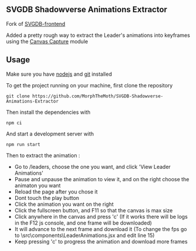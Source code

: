 ## SVGDB Shadowverse Animations Extractor

Fork  of [SVGDB-frontend](https://github.com/Heionbuji/SVGDB-frontend)

Added a pretty rough way to extract the Leader's animations into keyframes using the [Canvas Capture](https://github.com/amandaghassaei/canvas-capture) module

## Usage

Make sure you have [nodejs](https://nodejs.org/en/download) and [git](https://git-scm.com/downloads) installed 

To get the project running on your machine, first clone the repository
```
git clone https://github.com/MorphTheMoth/SVGDB-Shadowverse-Animations-Extractor
```
Then install the dependencies with
```
npm ci
```
And start a development server with
```
npm run start
```
Then to extract the animation :
 - Go to /leaders, choose the one you want, and click 'View Leader Animations'
 - Pause and unpause the animation to view it, and on the right choose the animaton you want
 - Reload the page after you chose it
 - Dont touch the play button
 - Click the animation you want on the right
 - Click the fullscreen button, and F11 so that the canvas is max size
 - Click anywhere in the canvas and press 'c' (If it works there will be logs in the F12 js console, and one frame will be downloaded)
 - It will advance to the next frame and download it (To change the fps go to \src\components\LeaderAnimations.jsx and edit line 15)
 - Keep pressing 'c' to progress the animation and download more frames
